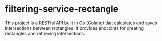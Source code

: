 # filtering-service-rectangle
This project is a RESTful API built in Go (Golang) that calculates and saves intersections between rectangles. It provides endpoints for creating rectangles and retrieving intersections.
